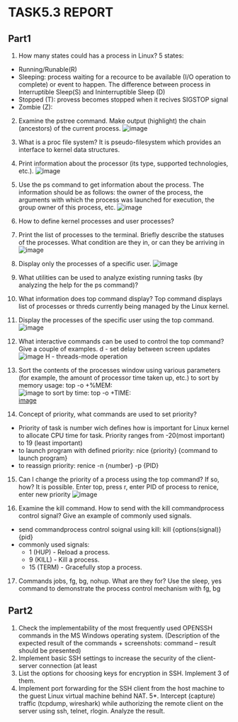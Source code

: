 # TASK5.3 REPORT
## Part1
1. How many states could has a process in Linux?
  5 states:
  * Running/Runable(R) 
  * Sleeping: process waiting for a recource to be available (I/O operation to complete) or event to happen. The difference between process in Interruptible Sleep(S) and Ininterruptible Sleep (D)  
  * Stopped (T): provess becomes stopped when it recives SIGSTOP signal
  * Zombie (Z): 
2. Examine the pstree command. Make output (highlight) the chain (ancestors) of the current process.
  ![image](https://user-images.githubusercontent.com/80945113/116395885-5bad2280-a82d-11eb-9a30-023ff5cc9fcf.png)
3. What is a proc file system?
  It is pseudo-filesystem which provides an interface to kernel data structures. 
4. Print information about the processor (its type, supported technologies, etc.).
  ![image](https://user-images.githubusercontent.com/80945113/116396634-497fb400-a82e-11eb-91d8-ee90e83da7eb.png)
5. Use the ps command to get information about the process. The information should be as follows: the owner of the process, the arguments with which the process was launched for execution, the group owner of this process, etc. 
  ![image](https://user-images.githubusercontent.com/80945113/116399319-7a151d00-a831-11eb-8f41-1b8053f40b75.png)
6. How to define kernel processes and user processes?
  
7. Print the list of processes to the terminal. Briefly describe the statuses of the processes. What condition are they in, or can they be arriving in  
  ![image](https://user-images.githubusercontent.com/80945113/116400198-71711680-a832-11eb-8678-46f6e2bf8ee2.png)

8. Display only the processes of a specific user. 
  ![image](https://user-images.githubusercontent.com/80945113/116400807-23104780-a833-11eb-94e7-9497aac37cd9.png)

9. What utilities can be used to analyze existing running tasks (by analyzing the help for the ps command)?
  

10. What information does top command display?
  Top command displays list of processes or threds currently being managed by the Linux kernel.

11. Display the processes of the specific user using the top command.
  ![image](https://user-images.githubusercontent.com/80945113/116404045-ef372100-a836-11eb-8dbb-4626d82e00cc.png)

12. What interactive commands can be used to control the top command? Give a couple of examples.
  d - set delay between screen updates
  ![image](https://user-images.githubusercontent.com/80945113/116405598-80f35e00-a838-11eb-9043-ef081f622b02.png)
  H - threads-mode operation
13. Sort the contents of the processes window using various parameters (for example, the amount of processor time taken up, etc.)
  to sort by memory usage: top -o +%MEM: </br>
  ![image](https://user-images.githubusercontent.com/80945113/116701825-07db3e80-a9d1-11eb-93ae-2ed18965228c.png)
  to sort by time: top -o +TIME: </br>
  [image](https://user-images.githubusercontent.com/80945113/116703336-d6637280-a9d2-11eb-8661-22cb68be451a.png)
  
14. Concept of priority, what commands are used to set priority?
  * Priority of task is number wich defines how is important for Linux kernel to allocate CPU time for task. Priority ranges from -20(most important) to 19 (least important)
  * to launch program with defined priority: nice {priority} {command to launch program}
  * to reassign priority: renice -n {number} -p {PID}

15. Can I change the priority of a process using the top command? If so, how?
  It is possible. Enter top, press r, enter PID of process to renice, enter new priority
  ![image](https://user-images.githubusercontent.com/80945113/116710489-7bce1480-a9da-11eb-8518-9e1522ad1029.png)

16. Examine the kill command. How to send with the kill commandprocess control signal? Give an example of commonly used signals.
  * send commandprocess control soignal using kill: kill {options(signal)} {pid}
  * commonly used signals: 
    - 1 (HUP) - Reload a process.
    - 9 (KILL) - Kill a process.
    - 15 (TERM) - Gracefully stop a process.
   
17. Commands jobs, fg, bg, nohup. What are they for? Use the sleep, yes command to demonstrate the process control mechanism with fg, bg

## Part2
1. Check the implementability of the most frequently used OPENSSH commands in the MS Windows operating system. (Description of the expected result of the commands + screenshots: command – result should be presented)
2. Implement basic SSH settings to increase the security of the client-server connection (at least 
3. List the options for choosing keys for encryption in SSH. Implement 3 of them.
4. Implement port forwarding for the SSH client from the host machine to the guest Linux virtual machine behind NAT.
5*. Intercept (capture) traffic (tcpdump, wireshark) while authorizing the remote client on the server using ssh, telnet, rlogin. Analyze the result. 
